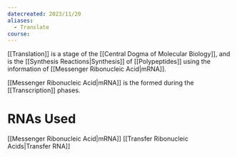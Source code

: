 ```yaml
---
datecreated: 2023/11/20
aliases:
  - Translate
course:
---
```

[[Translation]] is a stage of the [[Central Dogma of Molecular Biology]], and is the [[Synthesis Reactions|Synthesis]] of [[Polypeptides]] using the information of [[Messenger Ribonucleic Acid|mRNA]]. 

[[Messenger Ribonucleic Acid|mRNA]] is the formed during the [[Transcription]] phases.

# RNAs Used

[[Messenger Ribonucleic Acid|mRNA]]
[[Transfer Ribonucleic Acids|Transfer RNA]]